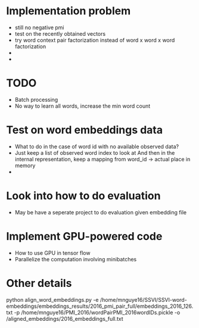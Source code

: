 # Implementation problem

- still no negative pmi
- test on the recently obtained vectors
- try word context pair factorization instead of word x word x word factorization
-
- 

# TODO 
- Batch processing
- No way to learn all words, increase the min word count

# Test on word embeddings data
- What to do in the case of word id with no available observed data?
- Just keep a list of observed word index to look at
And then in the internal representation, keep a mapping from
word_id -> actual place in memory
-

# Look into how to do evaluation
- May be have a seperate project to do evaluation given embedding file 


# Implement GPU-powered code
- How to use GPU in tensor flow
- Parallelize the computation involving minibatches

# Other details

python align_word_embeddings.py -e /home/mnguye16/SSVI/SSVI-word-embeddings/embeddings_results/2016_pmi_pair_full/embeddings_2016_126.txt -p /home/mnguye16/PMI_2016/wordPairPMI_2016wordIDs.pickle -o /aligned_embeddings/2016_embeddings_full.txt
